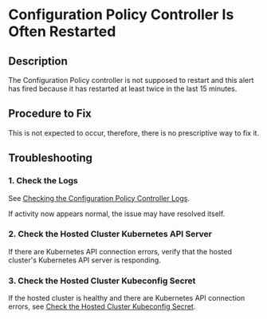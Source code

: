 # Configuration Policy Controller Is Often Restarted

## Description

The Configuration Policy controller is not supposed to restart and this alert has fired because it
has restarted at least twice in the last 15 minutes.

## Procedure to Fix

This is not expected to occur, therefore, there is no prescriptive way to fix it.

## Troubleshooting

### 1. Check the Logs

See [Checking the Configuration Policy Controller Logs](../../common/config-policy-controller-logs.md).

If activity now appears normal, the issue may have resolved itself.

### 2. Check the Hosted Cluster Kubernetes API Server

If there are Kubernetes API connection errors, verify that the hosted cluster's Kubernetes API
server is responding.

### 3. Check the Hosted Cluster Kubeconfig Secret

If the hosted cluster is healthy and there are Kubernetes API connection errors, see
[Check the Hosted Cluster Kubeconfig Secret](../../common/check-hosted-cluster-kubeconfig.md).
